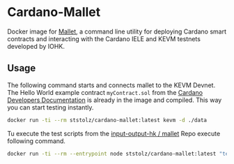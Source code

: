# Cardano-Mallet

Docker image for [Mallet](https://github.com/input-output-hk/mallet), a command line utility for deploying Cardano smart contracts and interacting with the Cardano IELE and KEVM testnets developed by IOHK.

## Usage

The following command starts and connects mallet to the KEVM Devnet. The Hello World example contract `myContract.sol` from the [Cardano Developers Documentation](https://developers.cardano.org/en/virtual-machines/kevm/getting-started/mallet-end-to-end/) is already in the image and compiled. This way you can start testing instantly.

```bash
docker run -ti --rm ststolz/cardano-mallet:latest kevm -d ./data
```

Tu execute the test scripts from the [input-output-hk / mallet](https://github.com/input-output-hk/mallet) Repo execute following command.

```bash
docker run -ti --rm --entrypoint node ststolz/cardano-mallet:latest "test/basic-kevm.js"
```



